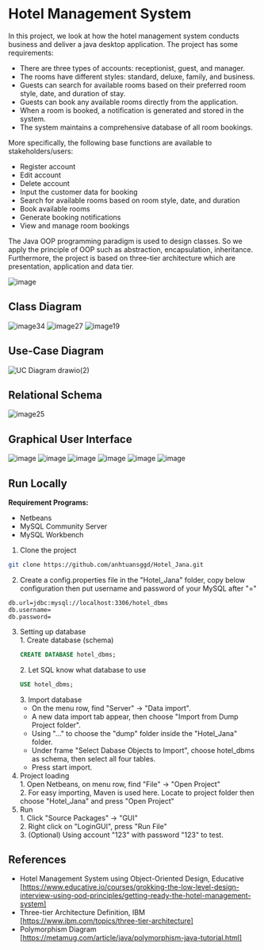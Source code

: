 
# Hotel Management System

In this project, we look at how the hotel management system conducts business and deliver a java desktop application. The project has some requirements:   
* There are three types of accounts: receptionist, guest, and manager.
* The rooms have different styles: standard, deluxe, family, and business.
* Guests can search for available rooms based on their preferred room style, date, and duration of stay.
* Guests can book any available rooms directly from the application.
* When a room is booked, a notification is generated and stored in the system.
* The system maintains a comprehensive database of all room bookings.

More specifically, the following base functions are available to stakeholders/users:
* Register account
* Edit account
* Delete account
* Input the customer data for booking
* Search for available rooms based on room style, date, and duration
* Book available rooms
* Generate booking notifications
* View and manage room bookings
 
The Java OOP programming paradigm is used to design classes. So we apply the principle of OOP such as abstraction, encapsulation, inheritance. Furthermore, the project is based on three-tier architecture which are presentation, application and data tier. 

![image](https://github.com/anhtuansggd/Hotel_Jana/assets/122171727/3bb80449-8fe0-408d-a607-5eba42c36e63)
## Class Diagram
![image34](https://github.com/anhtuansggd/Hotel_Jana/assets/122171727/41ff9614-2a90-4d12-a07b-833f3c5407da)
![image27](https://github.com/anhtuansggd/Hotel_Jana/assets/122171727/baa9c1fc-729e-4435-9423-54ce3ff30ebf)
![image19](https://github.com/anhtuansggd/Hotel_Jana/assets/122171727/d95229fc-5d08-4e90-878f-dbd065ec28b0)

## Use-Case Diagram
![UC Diagram drawio(2)](https://github.com/anhtuansggd/Hotel_Jana/assets/122171727/8ba3671a-9cd3-4a7b-b9f1-8720344ef175)

## Relational Schema
![image25](https://github.com/anhtuansggd/Hotel_Jana/assets/122171727/3ebf71f1-c50f-4f95-8559-28689da0339a)


## Graphical User Interface
![image](https://github.com/anhtuansggd/Hotel_Jana/assets/122171727/ce07572f-a818-4212-ace3-de96b0384332)
![image](https://github.com/anhtuansggd/Hotel_Jana/assets/122171727/b1a676b7-b386-4554-b1b9-7111f96a89f1)
![image](https://github.com/anhtuansggd/Hotel_Jana/assets/122171727/699279b2-2fae-43f9-9641-4faab68dfff9)
![image](https://github.com/anhtuansggd/Hotel_Jana/assets/122171727/a53a2ad2-a85e-4fee-bd88-c5a92ff4994a)
![image](https://github.com/anhtuansggd/Hotel_Jana/assets/122171727/259834a0-cbec-4373-b253-7d1de3a553b4)
![image](https://github.com/anhtuansggd/Hotel_Jana/assets/122171727/484d9030-9158-46be-be77-5cb26ae74338)

## Run Locally
**Requirement Programs:**
* Netbeans
* MySQL Community Server
* MySQL Workbench

1. Clone the project
```bash
git clone https://github.com/anhtuansggd/Hotel_Jana.git
```
2. Create a config.properties file in the "Hotel_Jana" folder,
copy below configuration then put username and password of your MySQL after "="
```config
db.url=jdbc:mysql://localhost:3306/hotel_dbms
db.username=
db.password=
```
3. Setting up database<br>
    1\. Create database (schema)
    ```SQL
    CREATE DATABASE hotel_dbms;
    ```
    2\. Let SQL know what database to use
    ```SQL
    USE hotel_dbms;
    ```
    3\. Import database
    - On the menu row, find "Server" -> "Data import".
    - A new data import tab appear, then choose "Import from Dump  Project folder". <br>
    - Using "..." to choose the "dump" folder inside the "Hotel_Jana" folder.<br>
    - Under frame "Select Dabase Objects to Import", choose hotel_dbms as schema, then select all four tables.
    - Press start import.
4. Project loading<br>
    1\. Open Netbeans, on menu row, find "File" -> "Open Project"<br>
    2\. For easy importing, Maven is used here. Locate to project folder then choose "Hotel_Jana" and press "Open Project"<br>
5. Run<br>
    1\. Click "Source Packages" -> "GUI"<br>
    2\. Right click on "LoginGUI", press "Run File"<br>
    3\. (Optional) Using account "123" with password "123" to test.<br>

## References
* Hotel Management System using Object-Oriented Design, Educative <br/>
[https://www.educative.io/courses/grokking-the-low-level-design-interview-using-ood-principles/getting-ready-the-hotel-management-system] <br/>
* Three-tier Architecture Definition, IBM <br/>
[https://www.ibm.com/topics/three-tier-architecture] <br/>
* Polymorphism Diagram	<br/>
[https://metamug.com/article/java/polymorphism-java-tutorial.html] <br/>
